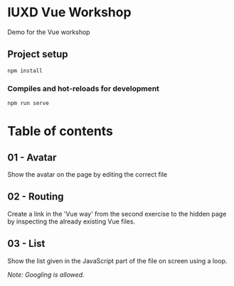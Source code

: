 # IUXD Vue Workshop

Demo for the Vue workshop


## Project setup
```
npm install
```

### Compiles and hot-reloads for development
```
npm run serve
```

# Table of contents

## 01 - Avatar
Show the avatar on the page by editing the correct file

## 02 - Routing
Create a link in the 'Vue way' from the second exercise to the hidden page by inspecting the already existing Vue files.

## 03 - List
Show the list given in the JavaScript part of the file on screen using a loop.



_Note: Googling is allowed._
